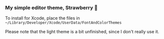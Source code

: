 ### My simple editor theme, Strawberry 🍓

To install for Xcode, place the files in `~/Library/Developer/Xcode/UserData/FontAndColorThemes`

Please note that the light theme is a bit unfinished, since I don't really use it.
